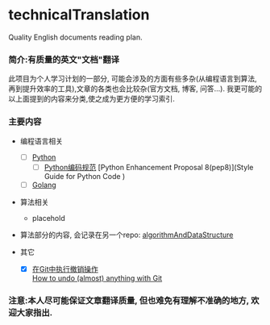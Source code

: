 # technicalTranslation
 Quality English documents reading plan.

### 简介:有质量的英文"文档"翻译

此项目为个人学习计划的一部分, 可能会涉及的方面有些多杂(从编程语言到算法, 再到提升效率的工具),文章的各类也会比较杂(官方文档, 博客, 问答...). 我更可能的以上面提到的内容来分类,使之成为更方便的学习索引. 

### 主要内容

- 编程语言相关
    - [ ] [Python](https://github.com/kakuchange/pythonSkill)
        - [ ] [Python编码规范]()
          [Python Enhancement Proposal 8(pep8)](Style Guide for Python Code )

    - [ ] [Golang](https://golang.org/)
- 算法相关
  - placehold

- 算法部分的内容, 会记录在另一个repo: [algorithmAndDataStructure](https://github.com/kakuchange/algorithmAndDataStructure)

- 其它
  - [x] [在Git中执行撤销操作](https://github.com/kakuchange/technicalTranslation/blob/master/other/%E5%9C%A8Git%E4%B8%AD%E6%89%A7%E8%A1%8C%E6%92%A4%E9%94%80%E6%93%8D%E4%BD%9C.md)  
    [How to undo (almost) anything with Git](https://blog.github.com/2015-06-08-how-to-undo-almost-anything-with-git/)



### 注意:本人尽可能保证文章翻译质量, 但也难免有理解不准确的地方, 欢迎大家指出.  
